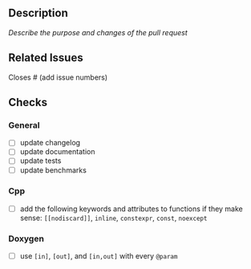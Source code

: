 ## Description

_Describe the purpose and changes of the pull request_

## Related Issues

Closes # (add issue numbers)

## Checks

### General

- [ ] update changelog
- [ ] update documentation
- [ ] update tests
- [ ] update benchmarks

### Cpp

- [ ] add the following keywords and attributes to functions if they make sense: 
      `[[nodiscard]]`, `inline`, `constexpr`, `const`, `noexcept`

### Doxygen

- [ ] use `[in]`,  `[out]`, and `[in,out]` with every `@param`
